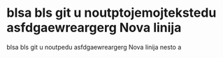 
blsa bls git u noutptojemojtekstedu asfdgaewreargerg
Nova linija
=======
blsa bls git u noutpedu asfdgaewreargerg
Nova linija
nesto
a

